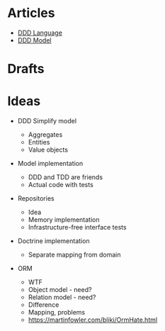 # Articles

* [DDD Language](ddd_language/language.md)
* [DDD Model](ddd_model/model.md)

# Drafts

# Ideas

* DDD Simplify model
  * Aggregates
  * Entities
  * Value objects

* Model implementation
  * DDD and TDD are friends
  * Actual code with tests

* Repositories
  * Idea
  * Memory implementation
  * Infrastructure-free interface tests

* Doctrine implementation
  * Separate mapping from domain

* ORM
  * WTF
  * Object model - need?
  * Relation model - need?
  * Difference
  * Mapping, problems
  * https://martinfowler.com/bliki/OrmHate.html

